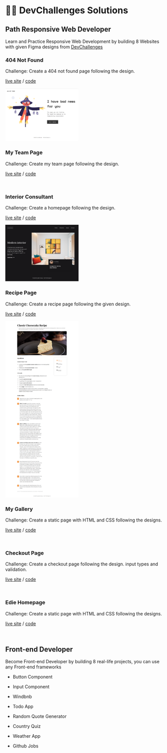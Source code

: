 # 👩‍💻 DevChallenges Solutions

## Path Responsive Web Developer

Learn and Practice Responsive Web Development by building 8 Websites with given Figma designs from [DevChallenges](https://devchallenges.io/paths/responsive-web-developer)


### **404 Not Found**    
Challenge: Create a 404 not found page following the design.    

[live site](https://amansgz.github.io/css-404-not-found/) / [code](https://github.com/amansgz/css-404-not-found)     
 
<img src= "https://github.com/amansgz/css-404-not-found/blob/df29c20b7d830920f7526bf537f0d091de4d8f59/assets/preview.png" title= "404 not found" alt= "404 not found" width= "230">      


### **My Team Page**
Challenge: Create my team page following the design.    

[live site](https://amansgz.github.io/css-my-team-page/) / [code](https://github.com/amansgz/css-my-team-page) 

<img src= "https://github.com/amansgz/css-my-team-page/blob/22533edc09cf38e32b851de59d9580547b6017bf/assets/preview.png" title= "" alt= "" width= "230">      


### **Interior Consultant**  
Challenge: Create a homepage following the design.    

[live site](https://amansgz.github.io/css-interior-consultant/) / [code](https://github.com/amansgz/css-interior-consultant)

<img src= "https://github.com/amansgz/css-interior-consultant/blob/0c90528122b3926b18434d5979f35ed0461fbe95/assets/preview.png" title= "" alt= "" width= "230">      


### **Recipe Page**  
Challenge: Create a recipe page following the given design.    

[live site](https://amansgz.github.io/css-recipe-page/) / [code](https://github.com/amansgz/css-recipe-page)

<img src= "https://github.com/amansgz/css-recipe-page/blob/185486694cb50d65d69d77a74e801b16710729db/assets/preview.png" title= "" alt= "" width= "230">      


### **My Gallery**  
Challenge: Create a static page with HTML and CSS following the designs.   

[live site](https://amansgz.github.io/css-my-gallery/) / [code](https://github.com/amansgz/css-my-gallery)

<img src= "https://github.com/amansgz/css-my-gallery/blob/e8dc67756a166601bb7393d78cc572d974c6ff3e/assets/preview.png" title= "" alt= "" width= "230">      


### **Checkout Page**  
Challenge: Create a checkout page following the design. input types and validation.  

[live site](https://amansgz.github.io/css-checkout-page/) / [code](https://github.com/amansgz/css-checkout-page)

<img src= "" title= "" alt= "" width= "230">      


### **Edie Homepage**   
Challenge: Create a static page with HTML and CSS following the designs.   

[live site](https://amansgz.github.io/css-edie-homepage/) / [code](https://github.com/amansgz/css-edie-homepage)

<img src= "" title= "" alt= "" width= "230">      


## Front-end Developer    

Become Front-end Developer by building 8 real-life projects, you can use any Front-end frameworks

- Button Component

- Input Component

- Windbnb

- Todo App

- Random Quote Generator

- Country Quiz

- Weather App

- Github Jobs
